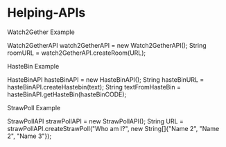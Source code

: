 # Helping-APIs

Watch2Gether Example

Watch2GetherAPI watch2GetherAPI = new Watch2GetherAPI();
String roomURL = watch2GetherAPI.createRoom(URL);



HasteBin Example

HasteBinAPI hasteBinAPI = new HasteBinAPI();
String hasteBinURL = hasteBinAPI.createHastebin(text);
String textFromHasteBin = hasteBinAPI.getHasteBin(hasteBinCODE);



StrawPoll Example

StrawPollAPI strawPollAPI = new StrawPollAPI();
String URL = strawPollAPI.createStrawPoll("Who am I?", new String[]{"Name 2", "Name 2", "Name 3"});
